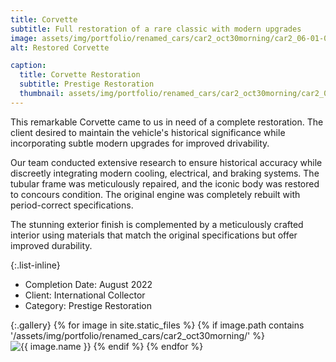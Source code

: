 ```yaml
---
title: Corvette
subtitle: Full restoration of a rare classic with modern upgrades
image: assets/img/portfolio/renamed_cars/car2_oct30morning/car2_06-01-06.jpg
alt: Restored Corvette

caption:
  title: Corvette Restoration
  subtitle: Prestige Restoration
  thumbnail: assets/img/portfolio/renamed_cars/car2_oct30morning/car2_06-01-50.jpg
---
```

This remarkable Corvette came to us in need of a complete restoration. The client desired to maintain the vehicle's historical significance while incorporating subtle modern upgrades for improved drivability.

Our team conducted extensive research to ensure historical accuracy while discreetly integrating modern cooling, electrical, and braking systems. The tubular frame was meticulously repaired, and the iconic body was restored to concours condition. The original engine was completely rebuilt with period-correct specifications.

The stunning exterior finish is complemented by a meticulously crafted interior using materials that match the original specifications but offer improved durability.

{:.list-inline}

- Completion Date: August 2022
- Client: International Collector
- Category: Prestige Restoration

{:.gallery}
{% for image in site.static_files %}
  {% if image.path contains '/assets/img/portfolio/renamed_cars/car2_oct30morning/' %}
    <img src="{{ image.path }}" alt="{{ image.name }}" class="img-fluid" />
  {% endif %}
{% endfor %}
